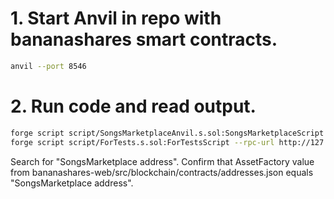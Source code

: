 # 1. Start Anvil in repo with bananashares smart contracts.
```bash
anvil --port 8546 
```
# 2. Run code and read output.
```bash
forge script script/SongsMarketplaceAnvil.s.sol:SongsMarketplaceScript --rpc-url http://127.0.0.1:8546 --broadcast
forge script script/ForTests.s.sol:ForTestsScript --rpc-url http://127.0.0.1:8546 --broadcast
```
Search for "SongsMarketplace address".
Confirm that AssetFactory value from bananashares-web/src/blockchain/contracts/addresses.json
equals "SongsMarketplace address".

